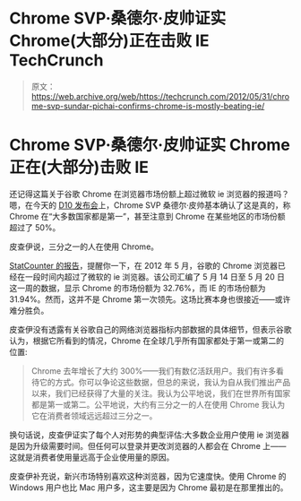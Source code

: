 # Chrome SVP·桑德尔·皮帅证实 Chrome(大部分)正在击败 IE TechCrunch

> 原文：<https://web.archive.org/web/https://techcrunch.com/2012/05/31/chrome-svp-sundar-pichai-confirms-chrome-is-mostly-beating-ie/>

# Chrome SVP·桑德尔·皮帅证实 Chrome 正在(大部分)击败 IE

还记得这篇关于谷歌 Chrome 在浏览器市场份额上超过微软 ie 浏览器的报道吗？嗯，在今天的 [D10 发布会](https://web.archive.org/web/20221209160726/http://allthingsd.com/conferences/d/d10/about/)上，Chrome SVP 桑德尔·皮帅基本确认了这是真的，称 Chrome 在“大多数国家都是第一”，甚至注意到 Chrome 在某些地区的市场份额超过了 50%。

皮查伊说，三分之一的人在使用 Chrome。

[StatCounter 的报告](https://web.archive.org/web/20221209160726/https://beta.techcrunch.com/2012/05/21/statcounter-google-chrome-pushes-past-microsofts-internet-explorer-again/)，提醒你一下，在 2012 年 5 月，谷歌的 Chrome 浏览器已经在一段时间内超过了微软的 ie 浏览器。该公司汇编了 5 月 14 日至 5 月 20 日这一周的数据，显示 Chrome 的市场份额为 32.76%，而 IE 的市场份额为 31.94%。然而，这并不是 Chrome 第一次领先。这场比赛本身也很接近——或许难分胜负。

皮查伊没有透露有关谷歌自己的网络浏览器指标内部数据的具体细节，但表示谷歌认为，根据它所看到的情况，Chrome 在全球几乎所有国家都处于第一或第二的位置:

> Chrome 去年增长了大约 300%——我们有数亿活跃用户。我们有许多看待它的方式。你可以争论这些数据，但总的来说，我认为自从我们推出产品以来，我们已经获得了大量的关注。我认为公平地说，我们在世界所有国家都是第一或第二。公平地说，大约有三分之一的人在使用 Chrome 我认为它在消费者领域远远超过三分之一。

换句话说，皮查伊证实了每个人对形势的典型评估:大多数企业用户使用 ie 浏览器是因为升级需要时间。但任何可以登录并更改浏览器的人都会在 Chrome 上——这就是消费者使用量远高于企业使用量的原因。

皮查伊补充说，新兴市场特别喜欢这种浏览器，因为它速度快。使用 Chrome 的 Windows 用户也比 Mac 用户多，这主要是因为 Chrome 最初是在那里推出的。